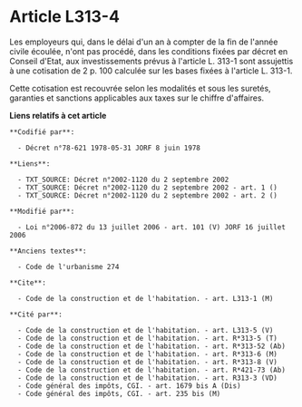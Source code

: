 # Article L313-4

Les employeurs qui, dans le délai d'un an à compter de la fin de l'année civile écoulée, n'ont pas procédé, dans les
conditions fixées par décret en Conseil d'Etat, aux investissements prévus à l'article L. 313-1 sont assujettis à une
cotisation de 2 p. 100 calculée sur les bases fixées à l'article L. 313-1.

Cette cotisation est recouvrée selon les modalités et sous les suretés, garanties et sanctions applicables aux taxes sur le
chiffre d'affaires.

**Liens relatifs à cet article**

	**Codifié par**:

	  - Décret n°78-621 1978-05-31 JORF 8 juin 1978

	**Liens**:

	  - TXT_SOURCE: Décret n°2002-1120 du 2 septembre 2002
	  - TXT_SOURCE: Décret n°2002-1120 du 2 septembre 2002 - art. 1 ()
	  - TXT_SOURCE: Décret n°2002-1120 du 2 septembre 2002 - art. 2 ()

	**Modifié par**:

	  - Loi n°2006-872 du 13 juillet 2006 - art. 101 (V) JORF 16 juillet 2006

	**Anciens textes**:

	  - Code de l'urbanisme 274

	**Cite**:

	  - Code de la construction et de l'habitation. - art. L313-1 (M)

	**Cité par**:

	  - Code de la construction et de l'habitation. - art. L313-5 (V)
	  - Code de la construction et de l'habitation. - art. R*313-5 (T)
	  - Code de la construction et de l'habitation. - art. R*313-52 (Ab)
	  - Code de la construction et de l'habitation. - art. R*313-6 (M)
	  - Code de la construction et de l'habitation. - art. R*313-8 (V)
	  - Code de la construction et de l'habitation. - art. R*421-73 (Ab)
	  - Code de la construction et de l'habitation. - art. R313-3 (VD)
	  - Code général des impôts, CGI. - art. 1679 bis A (Dis)
	  - Code général des impôts, CGI. - art. 235 bis (M)
